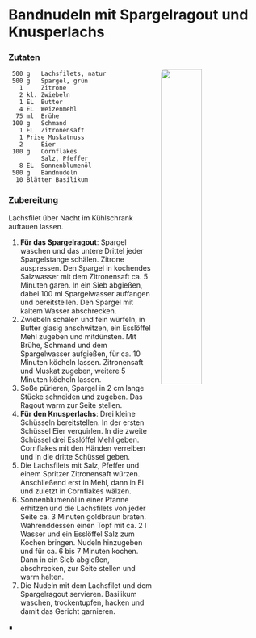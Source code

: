 # Bandnudeln mit Spargelragout und Knusperlachs

<img align='right' style="margin:5ex 0 1ex 1em;border-radius:8px" width="40%" src="https://leckere-rezepte.de/images/QC-approved.svg">

### Zutaten

```
 500 g   Lachsfilets, natur
 500 g   Spargel, grün
   1     Zitrone
   2 kl. Zwiebeln
   1 EL  Butter
   4 EL  Weizenmehl
  75 ml  Brühe
 100 g   Schmand
   1 EL  Zitronensaft
   1 Prise Muskatnuss
   2     Eier
 100 g   Cornflakes
         Salz, Pfeffer
   8 EL  Sonnenblumenöl
 500 g   Bandnudeln
  10 Blätter Basilikum
```

### Zubereitung

Lachsfilet über Nacht im Kühlschrank auftauen lassen.

1. **Für das Spargelragout**: Spargel waschen und das untere Drittel jeder Spargelstange schälen. Zitrone auspressen. Den Spargel in kochendes Salzwasser mit dem Zitronensaft ca. 5 Minuten garen. In ein Sieb abgießen, dabei 100 ml Spargelwasser auffangen und bereitstellen. Den Spargel mit kaltem Wasser abschrecken.
2. Zwiebeln schälen und fein würfeln, in Butter glasig anschwitzen, ein Esslöffel Mehl zugeben und mitdünsten. Mit Brühe, Schmand und dem Spargelwasser aufgießen, für ca. 10 Minuten köcheln lassen. Zitronensaft und Muskat zugeben, weitere 5 Minuten köcheln lassen.
3. Soße pürieren, Spargel in 2 cm lange Stücke schneiden und zugeben. Das Ragout warm zur Seite stellen. 
4. **Für den Knusperlachs**: Drei kleine Schüsseln bereitstellen. In der ersten Schüssel Eier verquirlen. In die zweite Schüssel drei Esslöffel Mehl geben. Cornflakes mit den Händen verreiben und in die dritte Schüssel geben.
5. Die Lachsfilets mit Salz, Pfeffer und einem Spritzer Zitronensaft würzen. Anschließend erst in Mehl, dann in Ei und zuletzt in Cornflakes wälzen.
6. Sonnenblumenöl in einer Pfanne erhitzen und die Lachsfilets von jeder Seite ca. 3 Minuten goldbraun braten. Währenddessen einen Topf mit ca. 2 l Wasser und ein Esslöffel Salz zum Kochen bringen. Nudeln hinzugeben und für ca. 6 bis 7 Minuten kochen. Dann in ein Sieb abgießen, abschrecken, zur Seite stellen und warm halten.
7. Die Nudeln mit dem Lachsfilet und dem Spargelragout servieren. Basilikum waschen, trockentupfen, hacken und damit das Gericht garnieren.

∎
